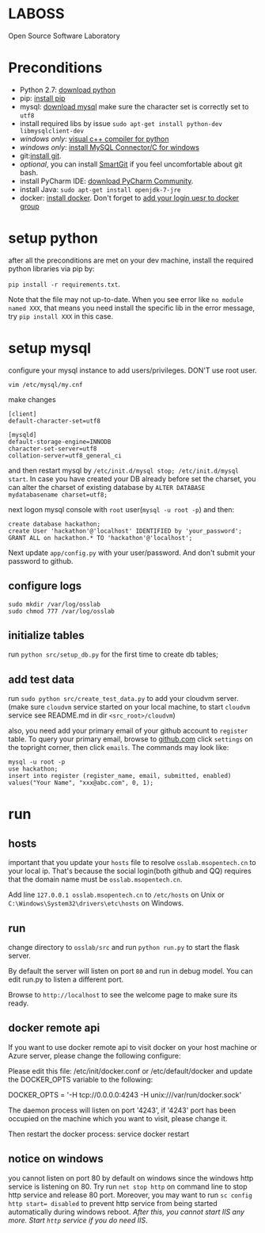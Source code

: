 LABOSS
======

Open Source Software Laboratory

# Preconditions
- Python 2.7: [download python](https://www.python.org/downloads/)
- pip: [install pip](http://pip.readthedocs.org/en/latest/installing.html)
- mysql: [download mysql](http://dev.mysql.com/downloads/) make sure the character set is correctly set to `utf8`
- install required libs by issue `sudo apt-get install python-dev libmysqlclient-dev`
- *windows only*: [visual c++ compiler for python](http://www.microsoft.com/en-us/download/details.aspx?id=44266)
- *windows only*: [install MySQL Connector/C for windows](http://dev.mysql.com/downloads/connector/c/6.0.html#downloads)
- git:[install git](http://git-scm.com/downloads).
- _optional_, you can install [SmartGit]() if you feel uncomfortable about git bash.
- install PyCharm IDE: [download PyCharm Community](https://www.jetbrains.com/pycharm/download/).
- install Java: `sudo apt-get install openjdk-7-jre`
- docker: [install docker](https://docs.docker.com/installation/). Don't forget to [add your login uesr to docker group](http://askubuntu.com/questions/477551/how-can-i-use-docker-without-sudo)

# setup python
after all the preconditions are met on your dev machine, install the required python libraries via pip by:

`pip install -r requirements.txt`.

Note that the file may not up-to-date. When you see error like `no module named XXX`, that means you need install
the specific lib in the error message, try `pip install XXX` in this case.

# setup mysql
configure your mysql instance to add users/privileges. DON'T use root user.

```
vim /etc/mysql/my.cnf
```
make changes
```
[client]
default-character-set=utf8

[mysqld]
default-storage-engine=INNODB
character-set-server=utf8
collation-server=utf8_general_ci
```
and then restart mysql by `/etc/init.d/mysql stop; /etc/init.d/mysql start`.
In case you have created your DB already before set the charset, you can alter the charset of existing database by `ALTER DATABASE mydatabasename charset=utf8;`

next logon mysql console with `root` user(`mysql -u root -p`) and then:

```
create database hackathon;
create User 'hackathon'@'localhost' IDENTIFIED by 'your_password';
GRANT ALL on hackathon.* TO 'hackathon'@'localhost';
```
Next update `app/config.py` with your user/password.  And don't submit your password to github.

## configure logs

```
sudo mkdir /var/log/osslab
sudo chmod 777 /var/log/osslab
```

## initialize tables
run `python src/setup_db.py` for the first time to create db tables;

## add test data

run `sudo python src/create_test_data.py` to add your cloudvm server.(make sure `cloudvm` service started on your local machine, to start
`cloudvm` service see README.md in dir `<src_root>/cloudvm`)

also, you need add your primary email of your github account to `register` table. To query your primary email, browse to [github.com](https://github.com)
click `settings` on the topright corner, then click `emails`. The commands may look like:

```
mysql -u root -p
use hackathon;
insert into register (register_name, email, submitted, enabled) values("Your Name", "xxx@abc.com", 0, 1);
```


# run

## hosts
important that you update your `hosts` file to resolve `osslab.msopentech.cn` to your local ip.
That's because the social login(both github and QQ) requires that the domain name must be `osslab.msopentech.cn`.

Add line `127.0.0.1 osslab.msopentech.cn` to `/etc/hosts` on Unix or `C:\Windows\System32\drivers\etc\hosts` on Windows.

## run
change directory to `osslab/src` and run `python run.py` to start the flask server.

By default the server will listen on port `80` and run in debug model. You can edit run.py to listen a different port.

Browse to `http://localhost` to see the welcome page to make sure its ready.

## docker remote api
If you want to use docker remote api to visit docker on your host machine or Azure server, please change the following configure:

Please edit this file: /etc/init/docker.conf or /etc/default/docker and update the DOCKER_OPTS variable to the following:

DOCKER_OPTS = '-H tcp://0.0.0.0:4243 -H unix:///var/run/docker.sock'

The daemon process will listen on port '4243', if '4243' port has been occupied on the machine which you want to visit, please change it.

Then restart the docker process: service docker restart

## notice on windows
you cannot listen on port 80 by default on windows since the windows http service is listening on 80. Try run `net stop http`
on command line to stop http service and release 80 port. Moreover, you may want to run `sc config http start= disabled` to
prevent http service from being started automatically during windows reboot. _After this, you cannot start IIS any more. Start
`http` service if you do need IIS_.
